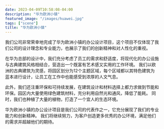 ```yaml
---
date: 2023-04-09T10:58:08-04:00
description: "华为欧洲小镇"
featured_image: "/images/huawei.jpg"
tags: ["scene"]
title: "华为欧洲小镇"
---
```


我们公司非常荣幸地完成了华为欧洲小镇的办公设计项目，这个项目不仅体现了我们公司的设计理念和专业能力，也展示了我们的创新精神和对人性化的重视。

在华为总部的设计中，我们充分考虑了员工的需求和舒适度，将现代化的办公设施与古典建筑风格相结合，营造出一个既富有艺术感又实用的工作环境。
我们以欧洲的古典建筑为灵感，将园区划分为12个主题区域，每个区域都以其特色建筑为蓝本进行设计，让员工在工作中也能感受到浓厚的人文气息。

此外，我们还注重环保和可持续发展，在建筑设计和材料选择上都力求做到节能和环保。园区内大量使用绿色建筑材料，充分利用自然光和通风，降低了能耗。
同时，我们也种植了大量的植物，打造了一个宜人的生态环境。

华为欧洲小镇的办公设计项目是我们公司的代表作之一，它充分展现了我们的专业能力和创新精神。
我们将继续努力，为客户创造更多优秀的办公环境，满足他们的需求并超越他们的期待。
